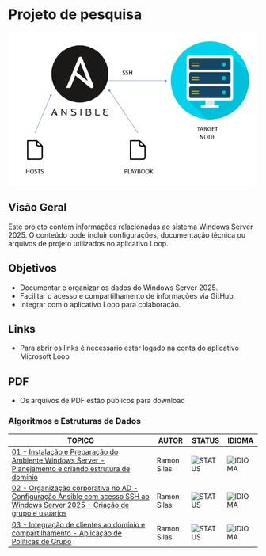 # Projeto de pesquisa

![PDF](https://raw.githubusercontent.com/condeshockness/ansible-ifro/refs/heads/main/images/ansible_modelo2.jpg)

## Visão Geral
Este projeto contém informações relacionadas ao sistema Windows Server 2025. O conteúdo pode incluir configurações, documentação técnica ou arquivos de projeto utilizados no aplicativo Loop.

## Objetivos
- Documentar e organizar os dados do Windows Server 2025.
- Facilitar o acesso e compartilhamento de informações via GitHub.
- Integrar com o aplicativo Loop para colaboração.

## Links
- Para abrir os links é necessario estar logado na conta do aplicativo Microsoft Loop

## PDF
- Os arquivos de PDF estão públicos para download

### Algoritmos e Estruturas de Dados

| TOPICO | AUTOR |  STATUS | IDIOMA |
| - | - | - | - |
| [01 - Instalação e Preparação do Ambiente Windows Server - Planejamento e criando estrutura de domínio](https://drive.google.com/file/d/1haPMFGygAjdm-Gq1fAjGh7XzpXez1LuF/view?usp=sharing) | Ramon Silas | ![STATUS](https://user-images.githubusercontent.com/98864503/232176474-b32dd53d-caeb-4053-9189-d8d07171d5d7.png) | ![IDIOMA](https://user-images.githubusercontent.com/98864503/232176253-313aac7b-b0c8-49f3-b234-10eeba6a2077.png) |
| [02 - Organização corporativa no AD - Configuração Ansible com acesso SSH ao Windows Server 2025 - Criação de grupo e usuarios](https://drive.google.com/file/d/1olk57w8-esUUeeqW7R5EHw8pOzUkL3rc/view?usp=sharing) | Ramon Silas | ![STATUS](https://user-images.githubusercontent.com/98864503/232176474-b32dd53d-caeb-4053-9189-d8d07171d5d7.png) | ![IDIOMA](https://user-images.githubusercontent.com/98864503/232176253-313aac7b-b0c8-49f3-b234-10eeba6a2077.png) |
| [03 - Integração de clientes ao domínio e compartilhamento - Aplicação de Políticas de Grupo](https://drive.google.com/file/d/1HtbK_eJsvSNdzZ6L_7CW9UAlq1trjquJ/view?usp=sharing) | Ramon Silas | ![STATUS](https://user-images.githubusercontent.com/98864503/232176474-b32dd53d-caeb-4053-9189-d8d07171d5d7.png) | ![IDIOMA](https://user-images.githubusercontent.com/98864503/232176253-313aac7b-b0c8-49f3-b234-10eeba6a2077.png) |
#


